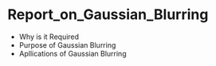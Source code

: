 # Report_on_Gaussian_Blurring
+ Why is it Required
+ Purpose of Gaussian Blurring
+ Apllications of Gaussian Blurring
